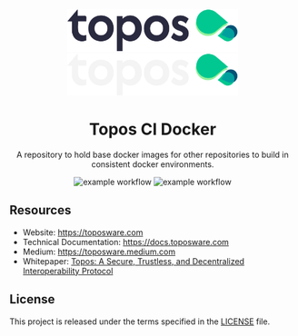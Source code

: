 <div id="top"></div>
<!-- PROJECT LOGO -->
<br />
<div align="center">

  <img src="./.github/assets/logo.png#gh-light-mode-only" alt="Logo" width="300">
  <img src="./.github/assets/logo_dark.png#gh-dark-mode-only" alt="Logo" width="300">

  <h1>Topos CI Docker</h1>
  
  <p>
    A repository to hold base docker images for other repositories to build in consistent docker environments.
  </p>
  
  ![example workflow](https://github.com/toposware/topos-ci-docker/actions/workflows/rust_builder.yml/badge.svg)
  ![example workflow](https://github.com/toposware/topos-ci-docker/actions/workflows/k8s_e2e.yml/badge.svg)
</div>

## Resources

- Website: https://toposware.com
- Technical Documentation: https://docs.toposware.com
- Medium: https://toposware.medium.com
- Whitepaper: [Topos: A Secure, Trustless, and Decentralized
  Interoperability Protocol](https://arxiv.org/pdf/2206.03481.pdf)

## License

This project is released under the terms specified in the [LICENSE](LICENSE) file.
